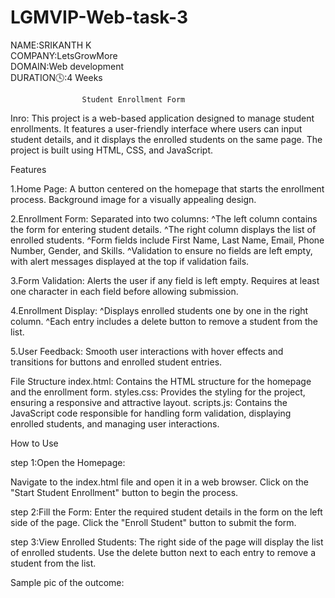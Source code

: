 # LGMVIP-Web-task-3

NAME:SRIKANTH K              
COMPANY:LetsGrowMore                       
DOMAIN:Web development            
DURATION🕓:4 Weeks                    

                    Student Enrollment Form
Inro:
This project is a web-based application designed to manage student enrollments. It features a user-friendly interface where users can input student details, and it displays the enrolled students on the same page. The project is built using HTML, CSS, and JavaScript.

Features

1.Home Page:
A button centered on the homepage that starts the enrollment process.
Background image for a visually appealing design.

2.Enrollment Form:
Separated into two columns:
^The left column contains the form for entering student details.
^The right column displays the list of enrolled students.
^Form fields include First Name, Last Name, Email, Phone Number, Gender, and Skills.
^Validation to ensure no fields are left empty, with alert messages displayed at the top if validation fails.

3.Form Validation:
Alerts the user if any field is left empty.
Requires at least one character in each field before allowing submission.

4.Enrollment Display:
^Displays enrolled students one by one in the right column.
^Each entry includes a delete button to remove a student from the list.

5.User Feedback:
Smooth user interactions with hover effects and transitions for buttons and enrolled student entries.

File Structure
index.html: Contains the HTML structure for the homepage and the enrollment form.
styles.css: Provides the styling for the project, ensuring a responsive and attractive layout.
scripts.js: Contains the JavaScript code responsible for handling form validation, displaying enrolled students, and managing user interactions.

How to Use

step 1:Open the Homepage:

Navigate to the index.html file and open it in a web browser.
Click on the "Start Student Enrollment" button to begin the process.

step 2:Fill the Form:
Enter the required student details in the form on the left side of the page.
Click the "Enroll Student" button to submit the form.

step 3:View Enrolled Students:
The right side of the page will display the list of enrolled students.
Use the delete button next to each entry to remove a student from the list.

Sample pic of the outcome:
